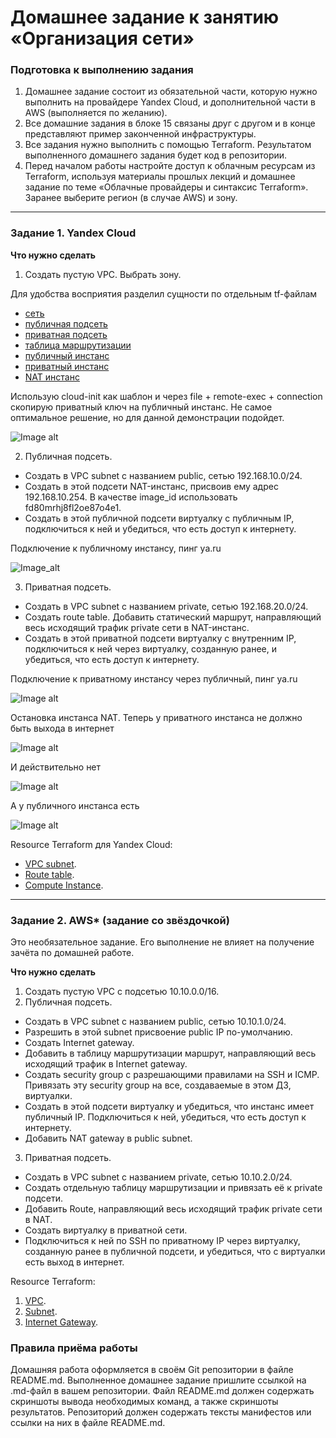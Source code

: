 # Домашнее задание к занятию «Организация сети»

### Подготовка к выполнению задания

1. Домашнее задание состоит из обязательной части, которую нужно выполнить на провайдере Yandex Cloud, и дополнительной части в AWS (выполняется по желанию). 
2. Все домашние задания в блоке 15 связаны друг с другом и в конце представляют пример законченной инфраструктуры.  
3. Все задания нужно выполнить с помощью Terraform. Результатом выполненного домашнего задания будет код в репозитории. 
4. Перед началом работы настройте доступ к облачным ресурсам из Terraform, используя материалы прошлых лекций и домашнее задание по теме «Облачные провайдеры и синтаксис Terraform». Заранее выберите регион (в случае AWS) и зону.

---
### Задание 1. Yandex Cloud 

**Что нужно сделать**

1. Создать пустую VPC. Выбрать зону.

Для удобства восприятия разделил сущности по отдельным tf-файлам

- [сеть](https://github.com/littlelucidlynx/clopro-homeworks/blob/main/15.1/vpc.tf)
- [публичная подсеть](https://github.com/littlelucidlynx/clopro-homeworks/blob/main/15.1/subnet_public.tf)
- [приватная подсеть](https://github.com/littlelucidlynx/clopro-homeworks/blob/main/15.1/subnet_private.tf)
- [таблица маршрутизации](https://github.com/littlelucidlynx/clopro-homeworks/blob/main/15.1/route_table.tf)
- [публичный инстанс](https://github.com/littlelucidlynx/clopro-homeworks/blob/main/15.1/compute_instance_public.tf)
- [приватный инстанс](https://github.com/littlelucidlynx/clopro-homeworks/blob/main/15.1/compute_instance_private.tf)
- [NAT инстанс](https://github.com/littlelucidlynx/clopro-homeworks/blob/main/15.1/compute_instance_nat.tf)

Использую cloud-init как шаблон и через file + remote-exec + connection скопирую приватный ключ на публичный инстанс. Не самое оптимальное решение, но для данной демонстрации подойдет.

![Image alt](https://github.com/littlelucidlynx/clopro-homeworks/blob/main/15.1/Screen/terraform_apply_yc_list.png)

2. Публичная подсеть.

 - Создать в VPC subnet с названием public, сетью 192.168.10.0/24.
 - Создать в этой подсети NAT-инстанс, присвоив ему адрес 192.168.10.254. В качестве image_id использовать fd80mrhj8fl2oe87o4e1.
 - Создать в этой публичной подсети виртуалку с публичным IP, подключиться к ней и убедиться, что есть доступ к интернету.

Подключение к публичному инстансу, пинг ya.ru

![Image_alt](https://github.com/littlelucidlynx/clopro-homeworks/blob/main/15.1/Screen/public_ssh_ping.png)

3. Приватная подсеть.
 - Создать в VPC subnet с названием private, сетью 192.168.20.0/24.
 - Создать route table. Добавить статический маршрут, направляющий весь исходящий трафик private сети в NAT-инстанс.
 - Создать в этой приватной подсети виртуалку с внутренним IP, подключиться к ней через виртуалку, созданную ранее, и убедиться, что есть доступ к интернету.

Подключение к приватному инстансу через публичный, пинг ya.ru

![Image alt](https://github.com/littlelucidlynx/clopro-homeworks/blob/main/15.1/Screen/private_ssh_ping.png)

Остановка инстанса NAT. Теперь у приватного инстанса не должно быть выхода в интернет

![Image alt](https://github.com/littlelucidlynx/clopro-homeworks/blob/main/15.1/Screen/nat_stopped.png)

И действительно нет

![Image alt](https://github.com/littlelucidlynx/clopro-homeworks/blob/main/15.1/Screen/private_without_nat.png)

А у публичного инстанса есть

![Image alt](https://github.com/littlelucidlynx/clopro-homeworks/blob/main/15.1/Screen/public_without_nat.png)

Resource Terraform для Yandex Cloud:

- [VPC subnet](https://registry.terraform.io/providers/yandex-cloud/yandex/latest/docs/resources/vpc_subnet).
- [Route table](https://registry.terraform.io/providers/yandex-cloud/yandex/latest/docs/resources/vpc_route_table).
- [Compute Instance](https://registry.terraform.io/providers/yandex-cloud/yandex/latest/docs/resources/compute_instance).

---
### Задание 2. AWS* (задание со звёздочкой)

Это необязательное задание. Его выполнение не влияет на получение зачёта по домашней работе.

**Что нужно сделать**

1. Создать пустую VPC с подсетью 10.10.0.0/16.
2. Публичная подсеть.

 - Создать в VPC subnet с названием public, сетью 10.10.1.0/24.
 - Разрешить в этой subnet присвоение public IP по-умолчанию.
 - Создать Internet gateway.
 - Добавить в таблицу маршрутизации маршрут, направляющий весь исходящий трафик в Internet gateway.
 - Создать security group с разрешающими правилами на SSH и ICMP. Привязать эту security group на все, создаваемые в этом ДЗ, виртуалки.
 - Создать в этой подсети виртуалку и убедиться, что инстанс имеет публичный IP. Подключиться к ней, убедиться, что есть доступ к интернету.
 - Добавить NAT gateway в public subnet.
3. Приватная подсеть.
 - Создать в VPC subnet с названием private, сетью 10.10.2.0/24.
 - Создать отдельную таблицу маршрутизации и привязать её к private подсети.
 - Добавить Route, направляющий весь исходящий трафик private сети в NAT.
 - Создать виртуалку в приватной сети.
 - Подключиться к ней по SSH по приватному IP через виртуалку, созданную ранее в публичной подсети, и убедиться, что с виртуалки есть выход в интернет.

Resource Terraform:

1. [VPC](https://registry.terraform.io/providers/hashicorp/aws/latest/docs/resources/vpc).
1. [Subnet](https://registry.terraform.io/providers/hashicorp/aws/latest/docs/resources/subnet).
1. [Internet Gateway](https://registry.terraform.io/providers/hashicorp/aws/latest/docs/resources/internet_gateway).

### Правила приёма работы

Домашняя работа оформляется в своём Git репозитории в файле README.md. Выполненное домашнее задание пришлите ссылкой на .md-файл в вашем репозитории.
Файл README.md должен содержать скриншоты вывода необходимых команд, а также скриншоты результатов.
Репозиторий должен содержать тексты манифестов или ссылки на них в файле README.md.
